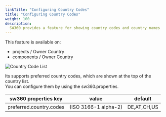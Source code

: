 ```yaml
---
linkTitle: "Configuring Country Codes"
title: "Configuring Country Codes"
weight: 100
description: 
  SW360 provides a feature for showing country codes and country names
---
```


This feature is available on:
- projects / Owner Country
- components / Owner Country

![Country Code List](https://user-images.githubusercontent.com/29916928/36796378-551cf572-1c9d-11e8-96aa-85ce98e97ff3.jpg)

Its supports preferred country codes, which are shown at the top of the country list. <br>
You can configure them by using the sw360.properties.

| sw360 properties key | value | default |
| :---: | :---: | :---: |
| preferred.country.codes | (ISO 3166-1 alpha-2) | DE,AT,CH,US |
